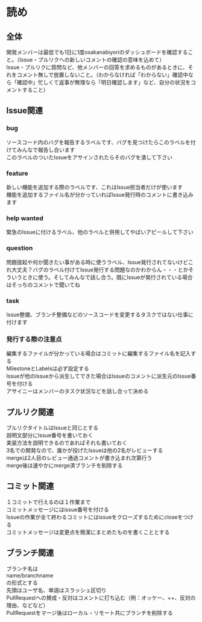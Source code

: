 # 読め  
  
全体
----------------------
開発メンバーは最低でも1日に1度osakanabiyoriのダッシュボードを確認すること。（Issue・プルリクへの新しいコメントの確認の意味を込めて）  
Issue・プルリクに質問など、他メンバーの回答を求めるものがあるときに、それをコメント無しで放置しないこと。（わからなければ「わからない」確認中なら「確認中」忙しくて返事が無理なら「明日確認します」など、自分の状況をコメントすること）  
  
Issue関連  
----------------------  

### bug  

ソースコード内のバグを報告するラベルです、バグを見つけたらこのラベルを付けてみんなで報告し合います  
このラベルのついたIssueをアサインされたらそのバグを潰して下さい  

### feature

新しい機能を追加する際のラベルです、これはIssue担当者だけが使います  
機能を追加するファイル名が分かっていればIssue発行時のコメントに書き込みます  

### help wanted  

緊急のIssueに付けるラベル、他のラベルと併用してやばいアピールして下さい  

### question  

問題提起や何か聞きたい事がある時に使うラベル、Issue発行されてないけどこれ大丈夫？バグのラベル付けてIssue発行する問題なのかわからん・・・とかそういうときに使う。そしてみんなで話し合う。既にIssueが発行されている場合はそっちのコメントで聞いてね  

### task  

Issue整備、ブランチ整備などのソースコードを変更するタスクではない仕事に付けます  

### 発行する際の注意点  
編集するファイルが分かっている場合はコミットに編集するファイル名を記入する  
MilestoneとLabelsは必ず設定する  
Issueが他のIssueから派生してできた場合はIssueのコメントに派生元のIssue番号を付ける  
アサイニーはメンバーのタスク状況などを話し合って決める  

  
プルリク関連  
-----------------------
プルリクタイトルはIssueと同じとする    
説明文部分にIssue番号を書いておく  
実装方法を説明できるのであればそれも書いておく  
3名での開発なので、誰かが投げたIssueは他の2名がレビューする  
mergeは2人目のレビュー通過コメントが書き込まれ次第行う  
merge後は速やかにmerge済ブランチを削除する    
  
コミット関連  
------------------------  
１コミットで行えるのは１作業まで  
コミットメッセージにはissue番号を付ける  
Issueの作業が全て終わるコミットにはissueをクローズするためにcloseをつける  
コミットメッセージは変更点を簡潔にまとめたものを書くこととする  

ブランチ関連  
--------------------------
ブランチ名は  
name/branchname  
の形式とする  
先頭はユーザ名、単語はスラッシュ区切り  
PullRequestへの賛成・反対はコメントに打ち込む（例：オッケー、++、反対の理由、などなど）  
PullRequestをマージ後はローカル・リモート共にブランチを削除する  
